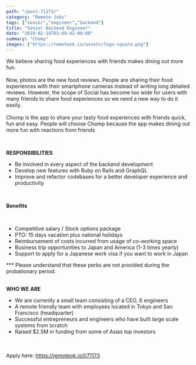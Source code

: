 ```yaml
---
path: "/post-71173/"
category: "Remote Jobs"
tags: ["senior","engineer","backend"]
title: "Senior Backend Engineer"
date: "2019-02-14T03:49:42-08:00"
summary: "Chomp"
images: ["https://remoteok.io/assets/logo-square.png"]
---
```


<p>We believe sharing food experiences with friends makes dining out more fun. <br><br>Now, photos are the new food reviews. People are sharing their food experiences with their smartphone cameras instead of writing long detailed reviews. However, the scope of Social has become too wide for users with many friends to share food experiences so we need a new way to do it easily.<br><br>Chomp is the app to share your tasty food experiences with friends quick, fun and easy. People will choose Chomp because the app makes dining out more fun with reactions from friends</p><p><br></p><p><strong>RESPONSIBILITIES</strong></p><ul> <li>Be involved in every aspect of the backend development</li> <li>Develop new features with Ruby on Rails and GraphQL</li> <li>Improve and refactor codebases for a better developer experience and productivity</li> </ul><br><p><strong>Benefits</strong></p><br><ul> <li>Competitive salary / Stock options package</li> <li>PTO: 15 days vacation plus national holidays</li> <li>Reimbursement of costs incurred from usage of co-working space</li> <li>Business trip opportunities to Japan and America (1-3 times yearly)</li> <li>Support to apply for a Japanese work visa if you want to work in Japan</li> </ul><p>*** Please understand that these perks are not provided during the probationary period. </p><p><br><strong>WHO WE ARE</strong></p><ul> <li>We are currently a small team consisting of a CEO, 6 engineers</li> <li>A remote friendly team with employees located in Tokyo and San Francisco (headquarter)</li> <li>Successful entrepreneurs and engineers who have built large scale systems from scratch</li> <li>Raised $2.5M in funding from some of Asias top investors</li> </ul>

<br/>
<br/>
Apply here: <A HREF="https://remoteok.io/l/71173">https://remoteok.io/l/71173</A>
